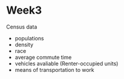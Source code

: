 # Week3 

Census data 
  - populations 
  - density
  - race
  - average commute time
  - vehicles avaliable (Renter-occupied units)
  - means of transportation to work
